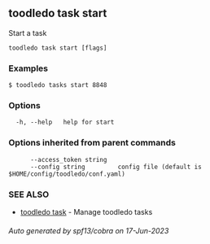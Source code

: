 ## toodledo task start

Start a task

```
toodledo task start [flags]
```

### Examples

```
$ toodledo tasks start 8848

```

### Options

```
  -h, --help   help for start
```

### Options inherited from parent commands

```
      --access_token string   
      --config string         config file (default is $HOME/config/toodledo/conf.yaml)
```

### SEE ALSO

* [toodledo task](toodledo_task.md)	 - Manage toodledo tasks

###### Auto generated by spf13/cobra on 17-Jun-2023
